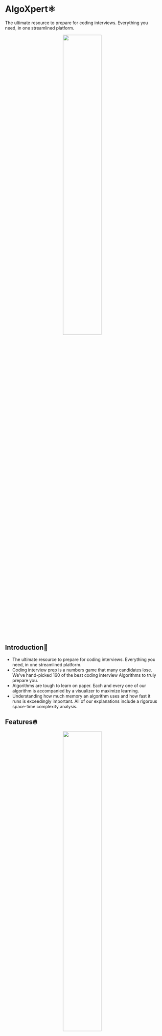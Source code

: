 # AlgoXpert⚛️
The ultimate resource to prepare for coding interviews. Everything you need, in one streamlined
platform.


<p align= "center"><img width=50% src="https://user-images.githubusercontent.com/59207688/133880664-36d65852-a1cd-4b63-ba24-a40c4d4bfa6c.png"></p>

## Introduction🌻

- The ultimate resource to prepare for coding interviews. Everything you need, in one streamlined platform.
- Coding interview prep is a numbers game that many candidates lose. We've hand-picked 160 of the best coding interview Algorithms to truly prepare you.
- Algorithms are tough to learn on paper. Each and every one of our algorithm is accompanied by a visualizer to maximize learning.
- Understanding how much memory an algorithm uses and how fast it runs is exceedingly important. All of our explanations include a rigorous space-time complexity analysis.

## Features🔥

<p align="center">
   <img width =50% img src="https://user-images.githubusercontent.com/59207688/135667972-3cb62dfe-3a16-42b3-bdcd-a07318724564.png" />
</p>

<h2 align= "left"><b>Tech Stack🧐</b></h2>

- Flutter
- Firebase
- REST API

<h2 align= "left"><b>Contributing Guidelines📚</b></h2>

1. Make sure to keep the UI consistent while adding a new feature.
2. When adding new packages, use the package version which is compatible with the new flutter 2 update.
3. Make sure that your code is well documented, especially in the tougher areas.
4. Maintain a uniform naming convention throughout the codebase.
5. If your code is being repetitive then refactor it to create a new widget for future use.
6. Make the code as modular as possible, separating the UI from the logic.

Contributions are always welcome! You can also visit our [contributing guidelines](https://github.com/himanshusharma89/relic_bazaar/blob/master/CONTRIBUTING.md) beforing making any contributions. 

<h2 align= "left"><b>Steps👣</b></h2>

<p align="center">
   <img width =50% img src="https://media.giphy.com/media/o5BzNDDFQnepi/giphy.gif" />
</p>


**1.** Fork [this](https://github.com/believeInJha/AlgoXpert.git) repository.

<img src="https://user-images.githubusercontent.com/41269164/70219309-9a3eca80-176a-11ea-8a4d-1bd701d07314.png" width=300>


**2.** Clone the forked repository.

```terminal
git clone --depth 1 https://github.com/<your-github-username>/AlgoXpert.git
```

<img src="https://encrypted-tbn0.gstatic.com/images?q=tbn%3AANd9GcT5N0HJ9db7jSvcL4dsDscZQBzqQqqKVs0BnO1OVz26glLWKJRY&usqp=CAU" width="300">

**3.** Navigate to the project directory.

```terminal
cd AlgoXpert
```

**4.** Create a new branch.

```terminal
git checkout -b <your_branch_name>
```

**5.** Make changes in source code.

![changes](https://media.giphy.com/media/QNFhOolVeCzPQ2Mx85/200w_d.gif)


**6.** Commit your changes.
```terminal
git commit -m "Message"
```

**7.** Push your local branch to the remote repository.
```terminal
git push -u origin <your_branch_name>
```

**8.** Create a Pull Request!


Finally, go to your repository in the browser and click on `compare and pull requests`.
Then add a title and description to your pull request that explains your precious effort.

<img src="https://user-images.githubusercontent.com/41269164/70219707-47194780-176b-11ea-96c2-d0c401ddb1e0.png" width=600>
		
click on `Compare and Pull Request`
		
<img src="https://user-images.githubusercontent.com/41269164/70219836-8d6ea680-176b-11ea-81d5-549093bf0954.png" width=600>

**Congratulations!**  :boom: Sit and relax, you've made your contribution to [AlgoXpert](https://github.com/believeInJha/AlgoXpert.git) project.

<h2 align= "left"><b>Code of Conduct</b></h2>

We follow certain guidelines in order to maintain this repository. Please find our [code of conduct](https://github.com/believeInJha/AlgoXpert/blob/master/CODE_OF_CONDUCT.md) and read it carefully.

## Hacktober Fest 21

Start your contribution today cause Open source is changing the world  one contribution at a time. You can also visit [HactoberFest](https://hacktoberfest.digitalocean.com/) website beforing making any contributions.
<p align="center">
   <img src="https://user-images.githubusercontent.com/59207688/135668420-387dcb38-3fd4-417e-8440-f5e7ba13ed3d.png" />
</p>
